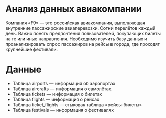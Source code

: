 # Анализ данных авиакомпании

Компания «F9» — это российская авиакомпания, выполняющая внутренние пассажирские авиаперевозки. Сотни перелётов каждый день. Важно понять предпочтения пользователей, покупающих билеты на те или иные направления. Необходимо изучить базу данных и проанализировать спрос пассажиров на рейсы в города, где проходят крупнейшие фестивали.

# Данные
- Таблица airports — информация об аэропортах
- Таблица aircrafts — информация о самолётах
- Таблица tickets — информация о билетах
- Таблица flights — информация о рейсах
- Таблица ticket_flights — стыковая таблица «рейсы-билеты»
- Таблица festivals — информация о фестивалях
